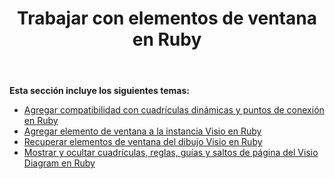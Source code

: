 ﻿---
title: Trabajar con elementos de ventana en Ruby
type: docs
weight: 70
url: /es/java/working-with-window-elements-in-ruby/
---
**Esta sección incluye los siguientes temas:**

- [Agregar compatibilidad con cuadrículas dinámicas y puntos de conexión en Ruby](/diagram/es/java/add-support-of-dynamic-grids-and-connection-points-in-ruby/)
- [Agregar elemento de ventana a la instancia Visio en Ruby](/diagram/es/java/add-window-element-to-the-visio-instance-in-ruby/)
- [Recuperar elementos de ventana del dibujo Visio en Ruby](/diagram/es/java/retrieve-window-elements-from-the-visio-drawing-in-ruby/)
- [Mostrar y ocultar cuadrículas, reglas, guías y saltos de página del Visio Diagram en Ruby](https://docs.aspose.com/diagram/java/show-and-hide-grids-2c-rulers-2c-guides-and-page-breaks-of-the-visio-diagram-in-ruby/)
